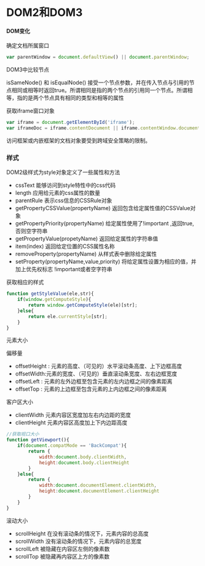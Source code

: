 # DOM2和DOM3

#### DOM变化

确定文档所属窗口
```js
var parentWindow = document.defaultView() || document.parentWindow;
```

DOM3中比较节点

isSameNode()  和  isEqualNode() 接受一个节点参数，并在传入节点与引用的节点相同或相等时返回true。所谓相同是指的两个节点的引用同一个节点。所谓相等，指的是两个节点具有相同的类型和相等的属性

获取iframe窗口对象

```js
var iframe = document.getElementById('iframe');
var iframeDoc = iframe.contentDocument || iframe.contentWindow.document;
```
访问框架或内嵌框架的文档对象要受到跨域安全策略的限制。


### 样式

DOM2级样式为style对象定义了一些属性和方法

- cssText 能够访问到style特性中的css代码
- length 应用给元素的css属性的数量
- parentRule  表示css信息的CSSRule对象
- getPropertyCSSValue(propertyName) 返回包含给定属性值的CSSValue对象
- getPropertyPriority(propertyName) 给定属性使用了!important ,返回true,否则空字符串
- getPropertyValue(propetyName) 返回给定属性的字符串值
- item(index) 返回给定位置的CSS属性名称
- removeProperty(propertyName) 从样式表中删除给定属性
- setProperty(propertyName,value,priority) 将给定属性设置为相应的值，并加上优先权标志 !important或者空字符串

获取相应的样式
```js
function getStyleValue(ele,str){
    if(window.getComputeStyle){
        return window.getComputeStyle(ele)[str];
    }else{
        return ele.currentStyle[str];
    }
}
```

元素大小

偏移量

- offsetHeight : 元素的高度、（可见的）水平滚动条高度、上下边框高度
- offsetWidth:元素的宽度、（可见的）垂直滚动条宽度、左右边框宽度
- offsetLeft : 元素的左外边框至包含元素的左内边框之间的像素距离
- offsetTop : 元素的上边框至包含元素的上内边框之间的像素距离

客户区大小

- clientWidth 元素内容区宽度加左右内边距的宽度
- clientHeight 元素内容区高度加上下内边距高度

```js
//获取视口大小
function getViewport(){
    if(document.compatMode == 'BackCompat'){
        return {
            width:document.body.clientWidth,
            height:document.body.clientHeight
        }
    }else{
        return {
            width:document.documentElement.clientWidth,
            height:document.documentElement.clientHeight
        }
    }
}
```

滚动大小

- scrollHeight 在没有滚动条的情况下，元素内容的总高度
- scrollWidth 没有滚动条的情况下，元素内容的总宽度
- scrollLeft 被隐藏在内容区左侧的像素数
- scrollTop 被隐藏再内容区上方的像素数

